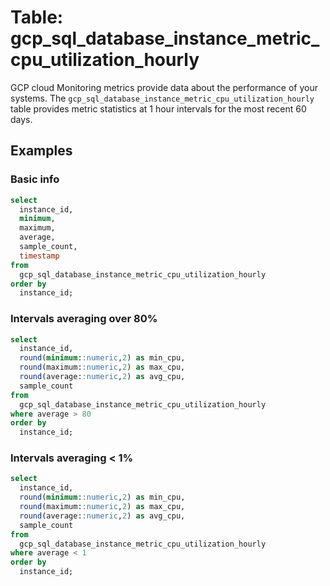 # Table: gcp_sql_database_instance_metric_cpu_utilization_hourly

GCP cloud Monitoring metrics provide data about the performance of your systems. The `gcp_sql_database_instance_metric_cpu_utilization_hourly` table provides metric statistics at 1 hour intervals for the most recent 60 days.

## Examples

### Basic info

```sql
select
  instance_id,
  minimum,
  maximum,
  average,
  sample_count,
  timestamp
from
  gcp_sql_database_instance_metric_cpu_utilization_hourly
order by
  instance_id;
```

### Intervals averaging over 80%

```sql
select
  instance_id,
  round(minimum::numeric,2) as min_cpu,
  round(maximum::numeric,2) as max_cpu,
  round(average::numeric,2) as avg_cpu,
  sample_count
from
  gcp_sql_database_instance_metric_cpu_utilization_hourly
where average > 80
order by
  instance_id;
```

### Intervals averaging < 1%

```sql
select
  instance_id,
  round(minimum::numeric,2) as min_cpu,
  round(maximum::numeric,2) as max_cpu,
  round(average::numeric,2) as avg_cpu,
  sample_count
from
  gcp_sql_database_instance_metric_cpu_utilization_hourly
where average < 1
order by
  instance_id;
```
